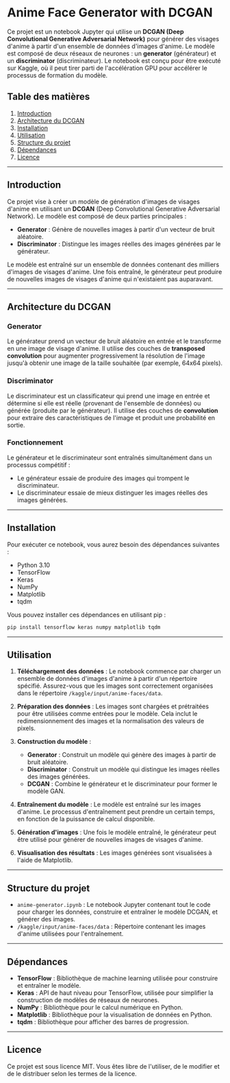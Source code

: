 # Anime Face Generator with DCGAN

Ce projet est un notebook Jupyter qui utilise un **DCGAN (Deep Convolutional Generative Adversarial Network)** pour générer des visages d'anime à partir d'un ensemble de données d'images d'anime. Le modèle est composé de deux réseaux de neurones : un **generator** (générateur) et un **discriminator** (discriminateur). Le notebook est conçu pour être exécuté sur Kaggle, où il peut tirer parti de l'accélération GPU pour accélérer le processus de formation du modèle.

## Table des matières

1. [Introduction](#introduction)
2. [Architecture du DCGAN](#architecture-du-dcgan)
3. [Installation](#installation)
4. [Utilisation](#utilisation)
5. [Structure du projet](#structure-du-projet)
6. [Dépendances](#dépendances)
7. [Licence](#licence)

---

## Introduction

Ce projet vise à créer un modèle de génération d'images de visages d'anime en utilisant un **DCGAN** (Deep Convolutional Generative Adversarial Network). Le modèle est composé de deux parties principales :
- **Generator** : Génère de nouvelles images à partir d'un vecteur de bruit aléatoire.
- **Discriminator** : Distingue les images réelles des images générées par le générateur.

Le modèle est entraîné sur un ensemble de données contenant des milliers d'images de visages d'anime. Une fois entraîné, le générateur peut produire de nouvelles images de visages d'anime qui n'existaient pas auparavant.

---

## Architecture du DCGAN

### Generator
Le générateur prend un vecteur de bruit aléatoire en entrée et le transforme en une image de visage d'anime. Il utilise des couches de **transposed convolution** pour augmenter progressivement la résolution de l'image jusqu'à obtenir une image de la taille souhaitée (par exemple, 64x64 pixels).

### Discriminator
Le discriminateur est un classificateur qui prend une image en entrée et détermine si elle est réelle (provenant de l'ensemble de données) ou générée (produite par le générateur). Il utilise des couches de **convolution** pour extraire des caractéristiques de l'image et produit une probabilité en sortie.

### Fonctionnement
Le générateur et le discriminateur sont entraînés simultanément dans un processus compétitif :
- Le générateur essaie de produire des images qui trompent le discriminateur.
- Le discriminateur essaie de mieux distinguer les images réelles des images générées.

---

## Installation

Pour exécuter ce notebook, vous aurez besoin des dépendances suivantes :

- Python 3.10
- TensorFlow
- Keras
- NumPy
- Matplotlib
- tqdm

Vous pouvez installer ces dépendances en utilisant pip :

```bash
pip install tensorflow keras numpy matplotlib tqdm
```

---

## Utilisation

1. **Téléchargement des données** : Le notebook commence par charger un ensemble de données d'images d'anime à partir d'un répertoire spécifié. Assurez-vous que les images sont correctement organisées dans le répertoire `/kaggle/input/anime-faces/data`.

2. **Préparation des données** : Les images sont chargées et prétraitées pour être utilisées comme entrées pour le modèle. Cela inclut le redimensionnement des images et la normalisation des valeurs de pixels.

3. **Construction du modèle** :
   - **Generator** : Construit un modèle qui génère des images à partir de bruit aléatoire.
   - **Discriminator** : Construit un modèle qui distingue les images réelles des images générées.
   - **DCGAN** : Combine le générateur et le discriminateur pour former le modèle GAN.

4. **Entraînement du modèle** : Le modèle est entraîné sur les images d'anime. Le processus d'entraînement peut prendre un certain temps, en fonction de la puissance de calcul disponible.

5. **Génération d'images** : Une fois le modèle entraîné, le générateur peut être utilisé pour générer de nouvelles images de visages d'anime.

6. **Visualisation des résultats** : Les images générées sont visualisées à l'aide de Matplotlib.

---

## Structure du projet

- `anime-generator.ipynb` : Le notebook Jupyter contenant tout le code pour charger les données, construire et entraîner le modèle DCGAN, et générer des images.
- `/kaggle/input/anime-faces/data` : Répertoire contenant les images d'anime utilisées pour l'entraînement.

---

## Dépendances

- **TensorFlow** : Bibliothèque de machine learning utilisée pour construire et entraîner le modèle.
- **Keras** : API de haut niveau pour TensorFlow, utilisée pour simplifier la construction de modèles de réseaux de neurones.
- **NumPy** : Bibliothèque pour le calcul numérique en Python.
- **Matplotlib** : Bibliothèque pour la visualisation de données en Python.
- **tqdm** : Bibliothèque pour afficher des barres de progression.

---

## Licence

Ce projet est sous licence MIT. Vous êtes libre de l'utiliser, de le modifier et de le distribuer selon les termes de la licence.

